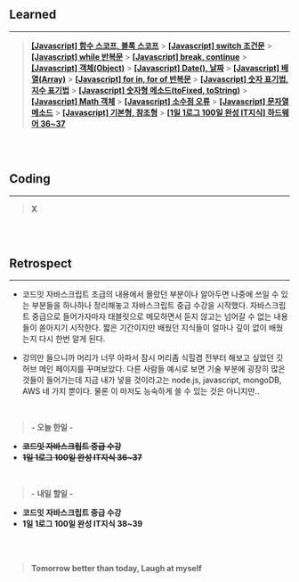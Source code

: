 ## Learned

---

> **[[Javascript] 함수 스코프, 블록 스코프](https://velog.io/@lilclown/Javascript-%ED%95%A8%EC%88%98-%EC%8A%A4%EC%BD%94%ED%94%84-%EB%B8%94%EB%A1%9D-%EC%8A%A4%EC%BD%94%ED%94%84)** > **[[Javascript] switch 조건문](https://velog.io/@lilclown/Javascript-switch-%EC%A1%B0%EA%B1%B4%EB%AC%B8)** > **[[Javascript] while 반복문](https://velog.io/@lilclown/Javascript-while-%EB%B0%98%EB%B3%B5%EB%AC%B8)** > **[[Javascript] break, continue](https://velog.io/@lilclown/Javascript-break-continue)** > **[[Javascript] 객체(Object)](https://velog.io/@lilclown/Javascript-%EA%B0%9D%EC%B2%B4Object)** > **[[Javascript] Date(), 날짜](https://velog.io/@lilclown/Javascript-Date-%EB%82%A0%EC%A7%9C)** > **[[Javascript] 배열(Array)](https://velog.io/@lilclown/Javascript-%EB%B0%B0%EC%97%B4Array)** > **[[Javascript] for in, for of 반복문](https://velog.io/@lilclown/Javascript-for-in-for-of-%EB%B0%98%EB%B3%B5%EB%AC%B8)** > **[[Javascript] 숫자 표기법, 지수 표기법](https://velog.io/@lilclown/Javascript-%EC%88%AB%EC%9E%90-%ED%91%9C%EA%B8%B0%EB%B2%95-%EC%A7%80%EC%88%98-%ED%91%9C%EA%B8%B0%EB%B2%95)** > **[[Javascript] 숫자형 메소드(toFixed, toString)](https://velog.io/@lilclown/Javascript-%EC%88%AB%EC%9E%90%ED%98%95-%EB%A9%94%EC%86%8C%EB%93%9CtoFixed-toString)** > **[[Javascript] Math 객체](https://velog.io/@lilclown/Javascript-Math-%EA%B0%9D%EC%B2%B4)** > **[[Javascript] 소수점 오류](https://velog.io/@lilclown/Javascript-%EC%86%8C%EC%88%98%EC%A0%90-%EC%98%A4%EB%A5%98)** > **[[Javascript] 문자열 메소드](https://velog.io/@lilclown/Javascript-%EB%AC%B8%EC%9E%90%EC%97%B4-%EB%A9%94%EC%86%8C%EB%93%9C)** > **[[Javascript] 기본형, 참조형](https://velog.io/@lilclown/Javascript-%EA%B8%B0%EB%B3%B8%ED%98%95-%EC%B0%B8%EC%A1%B0%ED%98%95)** > **[[1일 1로그 100일 완성 IT지식] 하드웨어 36~37](https://velog.io/@lilclown/1%EC%9D%BC-1%EB%A1%9C%EA%B7%B8-100%EC%9D%BC-%EC%99%84%EC%84%B1-IT%EC%A7%80%EC%8B%9D-%EC%86%8C%ED%94%84%ED%8A%B8%EC%9B%A8%EC%96%B43637)**

<br><br>

## Coding

---

> **X**

<br><br>

## Retrospect

---

- 코드잇 자바스크립트 초급의 내용에서 몰랐던 부분이나 알아두면 나중에 쓰일 수 있는 부분들을 하나하나 정리해놓고 자바스크립트 중급 수강을 시작했다. 자바스크립트 중급으로 들어가자마자 태블릿으로 메모하면서 듣지 않고는 넘어갈 수 없는 내용들이 쏟아지기 시작한다. 짧은 기간이지만 배웠던 지식들이 얼마나 깊이 없이 배웠는지 다시 한번 알게 된다.

- 강의만 들으니까 머리가 너무 아파서 잠시 머리좀 식힐겸 전부터 해보고 싶었던 깃허브 메인 페이지를 꾸며보았다. 다른 사람들 예시로 보면 기술 부분에 굉장히 많은 것들이 들어가는데 지금 내가 넣을 것이라고는 node.js, javascript, mongoDB, AWS 네 가지 뿐이다. 물론 이 마저도 능숙하게 쓸 수 있는 것은 아니지만..

<br>

> **- 오늘 한일 -**

- ~~**코드잇 자바스크립트 중급 수강**~~
- ~~**1일 1로그 100일 완성 IT지식 36~37**~~

<br>

> **- 내일 할일 -**

- **코드잇 자바스크립트 중급 수강**
- **1일 1로그 100일 완성 IT지식 38~39**

<br><br>

> **Tomorrow better than today, Laugh at myself**
